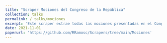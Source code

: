 ```yaml
---
title: "Scraper Mociones del Congreso de la República"
collection: talks
permalink: /_talks/mociones
excerpt: 'Este scraper extrae todas las mociones presentadas en el Congreso de la República durante el período 2021-2026. [Script here](https://github.com/RRamosc/Scrapers/tree/main/Mociones)'
date: 2021-11-01
paperurl: 'https://github.com/RRamosc/Scrapers/tree/main/Mociones'
---
```




